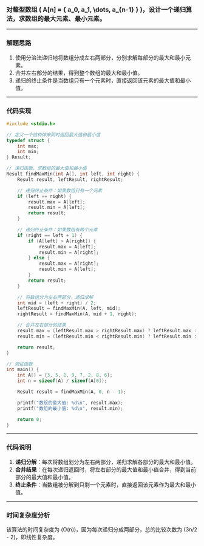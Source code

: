 ### 对整型数组 \( A[n] = \{ a_0, a_1, \dots, a_{n-1} \} \)，设计一个递归算法，求数组的最大元素、最小元素。

---

### 解题思路

1. 使用分治法递归地将数组分成左右两部分，分别求解每部分的最大和最小元素。
2. 合并左右部分的结果，得到整个数组的最大和最小值。
3. 递归的终止条件是当数组只有一个元素时，直接返回该元素的最大值和最小值。

---

### 代码实现

```c
#include <stdio.h>

// 定义一个结构体来同时返回最大值和最小值
typedef struct {
    int max;
    int min;
} Result;

// 递归函数，求数组的最大值和最小值
Result findMaxMin(int A[], int left, int right) {
    Result result, leftResult, rightResult;

    // 递归终止条件：如果数组只有一个元素
    if (left == right) {
        result.max = A[left];
        result.min = A[left];
        return result;
    }

    // 递归终止条件：如果数组有两个元素
    if (right == left + 1) {
        if (A[left] > A[right]) {
            result.max = A[left];
            result.min = A[right];
        } else {
            result.max = A[right];
            result.min = A[left];
        }
        return result;
    }

    // 将数组分为左右两部分，递归求解
    int mid = (left + right) / 2;
    leftResult = findMaxMin(A, left, mid);
    rightResult = findMaxMin(A, mid + 1, right);

    // 合并左右部分的结果
    result.max = (leftResult.max > rightResult.max) ? leftResult.max : rightResult.max;
    result.min = (leftResult.min < rightResult.min) ? leftResult.min : rightResult.min;

    return result;
}

// 测试函数
int main() {
    int A[] = {3, 5, 1, 9, 7, 2, 8, 6};
    int n = sizeof(A) / sizeof(A[0]);

    Result result = findMaxMin(A, 0, n - 1);

    printf("数组的最大值: %d\n", result.max);
    printf("数组的最小值: %d\n", result.min);

    return 0;
}
```

---

### 代码说明

1. **递归分解**：每次将数组划分为左右两部分，递归求解各部分的最大和最小值。
2. **合并结果**：在每次递归返回时，将左右部分的最大值和最小值合并，得到当前部分的最大值和最小值。
3. **终止条件**：当数组被分解到只剩一个元素时，直接返回该元素作为最大和最小值。

---

### 时间复杂度分析

该算法的时间复杂度为 \(O(n)\)，因为每次递归分成两部分，总的比较次数为 \(3n/2 - 2\)，即线性复杂度。
